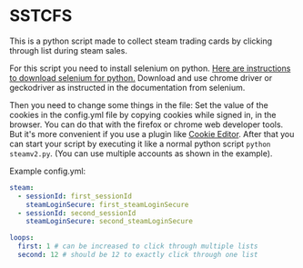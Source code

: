 # SSTCFS
This is a python script made to collect steam trading cards by clicking through list during steam sales.

For this script you need to install selenium on python. [Here are instructions to download selenium for python.](https://selenium-python.readthedocs.io/installation.html)
Download and use chrome driver or geckodriver as instructed in the documentation from selenium.

Then you need to change some things in the file:
Set the value of the cookies in the config.yml file by copying cookies while signed in, in the browser. You can do that with the firefox or chrome web developer tools. But it's more convenient if you use a plugin like [Cookie Editor](https://addons.mozilla.org/de/firefox/addon/cookie-editor/).
After that you can start your script by executing it like a normal python script `python steamv2.py`. (You can use multiple accounts as shown in the example).

Example config.yml:
```yaml
steam:
  - sessionId: first_sessionId
    steamLoginSecure: first_steamLoginSecure
  - sessionId: second_sessionId
    steamLoginSecure: second_steamLoginSecure

loops:
  first: 1 # can be increased to click through multiple lists
  second: 12 # should be 12 to exactly click through one list
```


